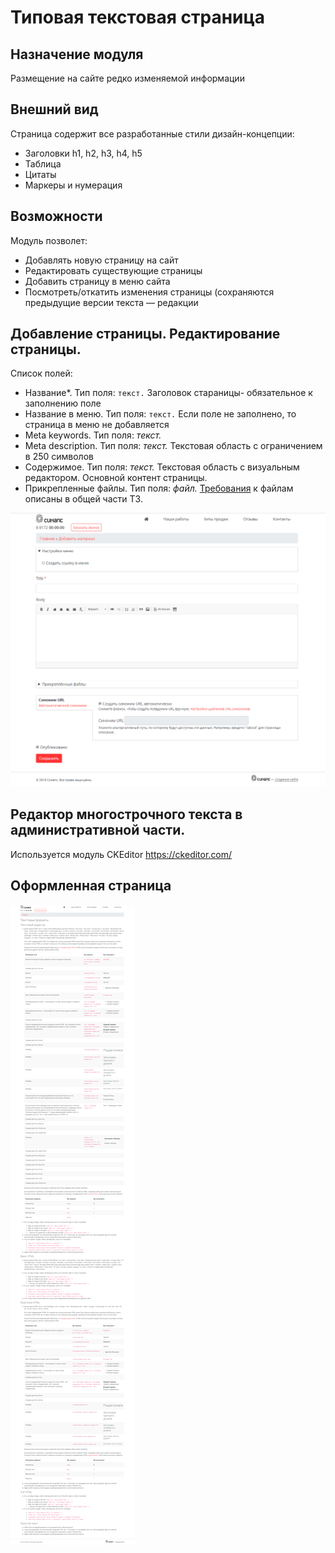 # Типовая текстовая страница
## Назначение модуля
Размещение на сайте редко изменяемой информации
## Внешний вид
Страница содержит все разработанные стили дизайн-концепции:
- Заголовки h1, h2, h3, h4, h5
- Таблица
- Цитаты
- Маркеры и нумерация
## Возможности
Модуль позволет:
- Добавлять новую страницу на сайт
- Редактировать существующие страницы
- Добавить страницу в меню сайта
- Посмотреть/откатить изменения страницы (сохраняются предыдущие версии текста — редакции
## Добавление страницы. Редактирование страницы.
Список полей:
- Название*. Тип поля: `текст.` Заголовок стараницы- обязательное к заполнению поле
- Название в меню. Тип поля: `текст.` Если поле не заполнено, то страница в меню не добавляется
- Meta keywords. Тип поля: *текст.*
- Meta description. Тип поля: *текст.* Текстовая область с ограничением в 250 символов
- Содержимое. Тип поля: *текст.* Текстовая область с визуальным редактором. Основной контент страницы.
- Прикрепленные файлы. Тип поля: *файл.* [Требования][identifier] к файлам описаны в общей части ТЗ.

<img src="https://github.com/synapse-studio/helper/blob/master/tz/page/page.png">

[identifier]: https://github.com/synapse-studio/dogovor/blob/master/tz/openTZ.md#%D0%A2%D1%80%D0%B5%D0%B1%D0%BE%D0%B2%D0%B0%D0%BD%D0%B8%D1%8F-%D0%BA-%D1%85%D1%80%D0%B0%D0%BD%D0%B5%D0%BD%D0%B8%D1%8E-%D0%B4%D0%B0%D0%BD%D0%BD%D1%8B%D1%85
## Редактор многострочного текста в административной части. 
Используется модуль CKEditor <https://ckeditor.com/>

## Оформленная страница

<img src="https://github.com/synapse-studio/helper/blob/master/tz/page/page_1.png">












